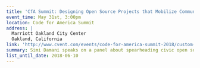 ```yaml
---
title: 'CfA Summit: Designing Open Source Projects that Mobilize Communities'
event_time: May 31st, 3:00pm
location: Code for America Summit
address: |
  Marriott Oakland City Center
  Oakland, California
link: 'http://www.cvent.com/events/code-for-america-summit-2018/custom-37-e12d85b157b94d69b80d8911cc641d36.aspx'
summary: Simi Damani speaks on a panel about spearheading civic open source projects that unite stakeholders from across spectrums – from government and tech-based companies; to social impact organizations. They will discuss their experiences, what they've seen in both the civic tech and broader tech community, and actionable steps CfA Brigade members can take to better activate their own community of contributors.  
list_until_date: 2018-06-10
---
```

